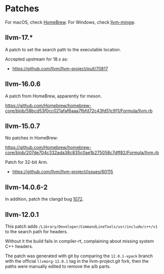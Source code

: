 # Patches

For macOS, check [HomeBrew](https://github.com/Homebrew/homebrew-core/blob/master/Formula/l/llvm.rb).
For Windows, check [llvm-mingw](https://github.com/mstorsjo/llvm-mingw/releases).

## llvm-17.*

A patch to set the search path to the executable location.

Accepted upstream for 18.x as:

- https://github.com/llvm/llvm-project/pull/70817

## llvm-16.0.6

A patch from HomeBrew, apparently for meson.

<https://github.com/Homebrew/homebrew-core/blob/58bcd53f0cc021afaf6aaa7fbfd72c43fd51c911/Formula/llvm.rb>

## llvm-15.0.7

No patches in HomeBrew:

<https://github.com/Homebrew/homebrew-core/blob/207de704c332ada38c835c0ae1b275058c7dff82/Formula/llvm.rb>

Patch for 32-bit Arm.

- <https://github.com/llvm/llvm-project/issues/60115>

## llvm-14.0.6-2

In addition, patch the clangd bug
[1072](https://github.com/clangd/clangd/issues/1072).

## llvm-12.0.1

This patch adds `/Library/Developer/CommandLineTools/usr/include/c++/v1`
to the search path for headers.

Without it the build fails in compiler-rt, complaining about missing
system C++ headers.

The patch was generated with git by comparing the `12.0.1-xpack` branch
with the official `llvmorg-12.0.1` tag in the llvm-project.git fork,
then the paths were manually edited to remove the a/b parts.
